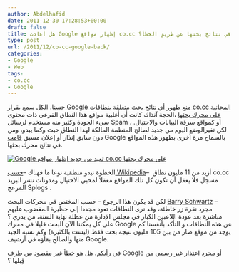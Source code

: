 ```yaml
---
author: Abdelhafid
date: 2011-12-30 17:28:53+00:00
draft: false
title: هل أعادت Google إظهار مواقع co.cc في نتائج بحثها عن طريق الخطأ؟
type: post
url: /2011/12/co-cc-google-back/
categories:
- Google
- Web
tags:
- co.cc
- Google
---
```


حسنا، الكل سمع [بقرار Google منع ظهور أي نتائج بحث متعلقة بنطاقات co.cc المجانية على محرك بحثها](http://www.seroundtable.com/co-cc-google-removal-13644.html) ،الحجة آنذاك كانت أن أغلبية مواقع هذا النطاق الفرعي ذات محتوى سيء الجودة وكثير منه مستخدم لرسائل Spam ، أو كمواقع سرقة البيانات والاحتيال. لكن تغيرالوضع اليوم من جديد لصالح المنظمة المالكة لهذا النطاق حيث وكما يبدو، ومن دون سابق إنذار أو إعلان مسبق [قامت](http://www.seroundtable.com/co-cc-google-back-14524.html) Google بالسماح مرة أخرى بظهور هذه المواقع في نتائج محرك بحثها.




[![Google تعيد من جديد إظهار مواقع co.cc على محرك بحثها](https://www.it-scoop.com/wp-content/uploads/2011/12/co-cc-google-back.png)
](https://www.it-scoop.com/wp-content/uploads/2011/12/co-cc-google-back.png)




الخطوة تبدو منطقية نوعا ما فهناك –[حسب Wikipedia](http://en.wikipedia.org/wiki/.cc#co.cc)–  أزيد من 11 مليون نطاق co.cc مسجل فلا يعقل أن تكون كل تلك المواقع معقلا لمحبي الاحتيال ومدونات نشر البريد المزعج Splogs .




لكن قد يكون هذا الرجوع – حسب المختص في محركات البحث [Barry Schwartz](http://www.seroundtable.com/author/barry-schwartz/2.html) – مجرد نقرة زر خاطئة، وقد نرى النطاقات تعود مجددا إلى حظيرة المغضوب عليهم مباشرة بعد عودة اللاعبين الكبار في مجلس الإدارة من عطلة نهاية السنة، من يدري ؟ على كل يمكننا الآن البحث قليلا في محرك Google عن هذه النطاقات و التأكد بأنفسنا كم يوجد من موقع ضار من بين 105 مليون نتيجة بحث فقط (ليست بالكثيرة) وكم نسبة الجيد منها والصالح بقاؤه في أرشيف Google.




في رأيكم، هل هو خطأ غير مقصود من طرف Google أو مجرد اعتذار غير رسمي من قِبلها ؟
